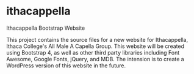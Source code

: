 # ithacappella

Ithacappella Bootstrap Website

  This project contains the source files for a new website for Ithacappella, Ithaca College's All Male A Capella Group.
  This website will be created using Bootstrap 4, as well as other third party libraries including Font Awesome, Google Fonts, jQuery, and MDB.
  The intension is to create a WordPress version of this website in the future.

